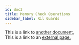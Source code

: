 ```yaml
---
id: doc3
title: Memory Check Operations
sidebar_label: Ril Guards
---
```


This is a link to [another document.](doc3.md)  
This is a link to an [external page.](http://www.example.com)
